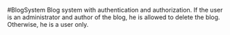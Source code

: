 #BlogSystem
Blog system with authentication and authorization. If the user is an administrator and author of the blog, he is allowed to delete the blog. Otherwise, he is a user only.
